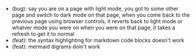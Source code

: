 - (bug): say you are on a page with light mode, you got to some other page and switch to dark mode on that page, when you come back to the previous page using browser controls, it reverts back to light mode or whatver mode you were on when you were on that page, it takes a refresh to get it to normal
- (feat): the syntax highlighting for markdown code blocks doesn't work
- (feat): mermaid digrams doin't work
